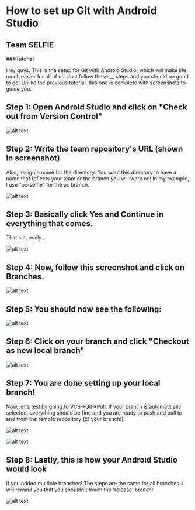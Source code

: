 # How to set up Git with Android Studio
##  Team SELFIE

###Tutorial

Hey guys. This is the setup for Git with Android Studio, which will make
life much easier for all of us. Just follow these __ steps and you should
be good to go! Unlike the previous tutorial, this one is complete with
screenshots to guide you. 

## Step 1: Open Android Studio and click on "Check out from Version Control"

![alt
text](https://raw.githubusercontent.com/edwinmosong/edwinmosong.github.io/master/images/first.png)

## Step 2: Write the team repository's URL (shown in screenshot)
Also, assign a name for the directory. You want this directory to have a
name that reflects your team or the branch you will work on! In my example, I
use "ux-selfie" for the ux branch.

![alt
text](https://raw.githubusercontent.com/edwinmosong/edwinmosong.github.io/master/images/second.png)

## Step 3: Basically click Yes and Continue in everything that comes.
That's it, really...

![alt
text](https://raw.githubusercontent.com/edwinmosong/edwinmosong.github.io/master/images/third.png)

## Step 4: Now, follow this screenshot and click on Branches.

![alt
text](https://raw.githubusercontent.com/edwinmosong/edwinmosong.github.io/master/images/fourth.jpg)

## Step 5: You should now see the following:

![alt
text](https://raw.githubusercontent.com/edwinmosong/edwinmosong.github.io/master/images/fifth.png)

## Step 6: Click on your branch and click "Checkout as new local branch"

![alt
text](https://raw.githubusercontent.com/edwinmosong/edwinmosong.github.io/master/images/sixth.png)

## Step 7: You are done setting up your local branch! 
Now, let's test by going to VCS->Git->Pull. If your branch is automatically
selected, everything should be fine and you are ready to push and pull to
and from the remote repository (@ your branch!)

![alt
text](https://raw.githubusercontent.com/edwinmosong/edwinmosong.github.io/master/images/seventh.png)

![alt
text](https://raw.githubusercontent.com/edwinmosong/edwinmosong.github.io/master/images/eight.png)

## Step 8: Lastly, this is how your Android Studio would look
If you added multiple branches! The steps are the same for all branches. I
will remind you that you shouldn't touch the 'release' branch! 

![alt
text](https://raw.githubusercontent.com/edwinmosong/edwinmosong.github.io/master/images/last.png)
